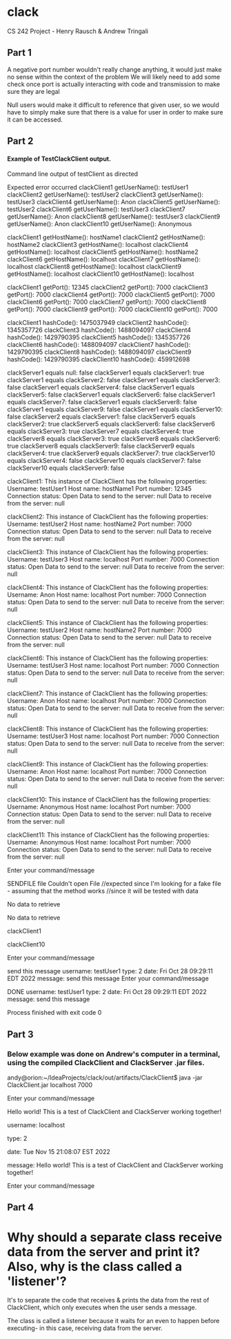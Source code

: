 # clack
 CS 242 Project - Henry Rausch & Andrew Tringali
 
 ## Part 1
A negative port number wouldn't really change anything, it would just make no sense within the context of the problem
We will likely need to add some check once port is actually interacting with code and transmission to make sure they are legal

Null users would make it difficult to reference that given user, so we would have to simply make sure that there is a value for user
in order to make sure it can be accessed.

## Part 2

#### Example of TestClackClient output.

Command line output of testClient as directed

Expected error occurred
clackClient1 getUserName(): testUser1
clackClient2 getUserName(): testUser2
clackClient3 getUserName(): testUser3
clackClient4 getUserName(): Anon
clackClient5 getUserName(): testUser2
clackClient6 getUserName(): testUser3
clackClient7 getUserName(): Anon
clackClient8 getUserName(): testUser3
clackClient9 getUserName(): Anon
clackClient10 getUserName(): Anonymous

clackClient1 getHostName(): hostName1
clackClient2 getHostName(): hostName2
clackClient3 getHostName(): localhost
clackClient4 getHostName(): localhost
clackClient5 getHostName(): hostName2
clackClient6 getHostName(): localhost
clackClient7 getHostName(): localhost
clackClient8 getHostName(): localhost
clackClient9 getHostName(): localhost
clackClient10 getHostName(): localhost

clackClient1 getPort(): 12345
clackClient2 getPort(): 7000
clackClient3 getPort(): 7000
clackClient4 getPort(): 7000
clackClient5 getPort(): 7000
clackClient6 getPort(): 7000
clackClient7 getPort(): 7000
clackClient8 getPort(): 7000
clackClient9 getPort(): 7000
clackClient10 getPort(): 7000

clackClient1 hashCode(): 1475037949
clackClient2 hashCode(): 1345357726
clackClient3 hashCode(): 1488094097
clackClient4 hashCode(): 1429790395
clackClient5 hashCode(): 1345357726
clackClient6 hashCode(): 1488094097
clackClient7 hashCode(): 1429790395
clackClient8 hashCode(): 1488094097
clackClient9 hashCode(): 1429790395
clackClient10 hashCode(): 459912698

clackServer1 equals null: false
clackServer1 equals clackServer1: true
clackServer1 equals clackServer2: false
clackServer1 equals clackServer3: false
clackServer1 equals clackServer4: false
clackServer1 equals clackServer5: false
clackServer1 equals clackServer6: false
clackServer1 equals clackServer7: false
clackServer1 equals clackServer8: false
clackServer1 equals clackServer9: false
clackServer1 equals clackServer10: false
clackServer2 equals clackServer1: false
clackServer5 equals clackServer2: true
clackServer5 equals clackServer6: false
clackServer6 equals clackServer3: true
clackServer7 equals clackServer4: true
clackServer8 equals clackServer3: true
clackServer8 equals clackServer6: true
clackServer8 equals clackServer9: false
clackServer9 equals clackServer4: true
clackServer9 equals clackServer7: true
clackServer10 equals clackServer4: false
clackServer10 equals clackServer7: false
clackServer10 equals clackServer9: false

clackClient1:
This instance of ClackClient has the following properties:
Username: testUser1
Host name: hostName1
Port number: 12345
Connection status: Open
Data to send to the server: null
Data to receive from the server: null

clackClient2:
This instance of ClackClient has the following properties:
Username: testUser2
Host name: hostName2
Port number: 7000
Connection status: Open
Data to send to the server: null
Data to receive from the server: null

clackClient3:
This instance of ClackClient has the following properties:
Username: testUser3
Host name: localhost
Port number: 7000
Connection status: Open
Data to send to the server: null
Data to receive from the server: null

clackClient4:
This instance of ClackClient has the following properties:
Username: Anon
Host name: localhost
Port number: 7000
Connection status: Open
Data to send to the server: null
Data to receive from the server: null

clackClient5:
This instance of ClackClient has the following properties:
Username: testUser2
Host name: hostName2
Port number: 7000
Connection status: Open
Data to send to the server: null
Data to receive from the server: null

clackClient6:
This instance of ClackClient has the following properties:
Username: testUser3
Host name: localhost
Port number: 7000
Connection status: Open
Data to send to the server: null
Data to receive from the server: null

clackClient7:
This instance of ClackClient has the following properties:
Username: Anon
Host name: localhost
Port number: 7000
Connection status: Open
Data to send to the server: null
Data to receive from the server: null

clackClient8:
This instance of ClackClient has the following properties:
Username: testUser3
Host name: localhost
Port number: 7000
Connection status: Open
Data to send to the server: null
Data to receive from the server: null

clackClient9:
This instance of ClackClient has the following properties:
Username: Anon
Host name: localhost
Port number: 7000
Connection status: Open
Data to send to the server: null
Data to receive from the server: null

clackClient10:
This instance of ClackClient has the following properties:
Username: Anonymous
Host name: localhost
Port number: 7000
Connection status: Open
Data to send to the server: null
Data to receive from the server: null

clackClient11:
This instance of ClackClient has the following properties:
Username: Anonymous
Host name: localhost
Port number: 7000
Connection status: Open
Data to send to the server: null
Data to receive from the server: null

Enter your command/message

SENDFILE file
Couldn't open File //expected since I'm looking for a fake file - assuming that the method works
//since it will be tested with data

No data to retrieve

No data to retrieve

clackClient1

clackClient10

Enter your command/message

send this message
username: testUser1
type: 2
date: Fri Oct 28 09:29:11 EDT 2022
message: send this message
Enter your command/message

DONE
username: testUser1
type: 2
date: Fri Oct 28 09:29:11 EDT 2022
message: send this message

Process finished with exit code 0

## Part 3

### Below example was done on Andrew's computer in a terminal, using the compiled ClackClient and ClackServer .jar files. 

andy@orion:~/IdeaProjects/clack/out/artifacts/ClackClient$ java -jar ClackClient.jar localhost 7000 

Enter your command/message 


Hello world! This is a test of ClackClient and ClackServer working together!
 
username: localhost 

type: 2 

date: Tue Nov 15 21:08:07 EST 2022 

message: Hello world! This is a test of ClackClient and ClackServer working together! 

Enter your command/message 

## Part 4

# Why should a separate class receive data from the server and print it? Also, why is the class called a 'listener'?
It's to separate the code that receives & prints the data from the rest of ClackClient, which only executes when the user sends a message. 

The class is called a listener because it waits for an even to happen before executing- in this case, receiving data from the server.
